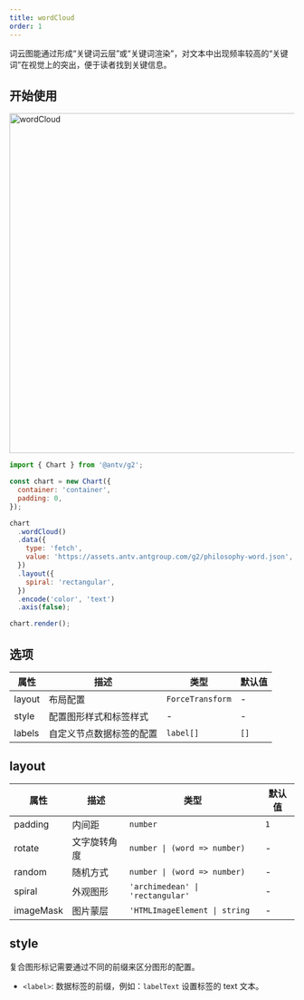 ```yaml
---
title: wordCloud
order: 1
---
```


词云图能通过形成“关键词云层”或“关键词渲染”，对文本中出现频率较高的“关键词”在视觉上的突出，便于读者找到关键信息。

## 开始使用

<img alt="wordCloud" src="https://mdn.alipayobjects.com/huamei_qa8qxu/afts/img/A*2uvpTI0lHiYAAAAAAAAAAAAADmJ7AQ/original
" width="600" />

```js
import { Chart } from '@antv/g2';

const chart = new Chart({
  container: 'container',
  padding: 0,
});

chart
  .wordCloud()
  .data({
    type: 'fetch',
    value: 'https://assets.antv.antgroup.com/g2/philosophy-word.json',
  })
  .layout({
    spiral: 'rectangular',
  })
  .encode('color', 'text')
  .axis(false);

chart.render();
```

## 选项

| 属性   | 描述                     | 类型             | 默认值 |
| ------ | ------------------------ | ---------------- | ------ |
| layout | 布局配置                 | `ForceTransform` | -      |
| style  | 配置图形样式和标签样式   | -                | -      |
| labels | 自定义节点数据标签的配置 | `label[]`        | `[]`   |

## layout

| 属性      | 描述         | 类型                             | 默认值 |
| --------- | ------------ | -------------------------------- | ------ |
| padding   | 内间距       | `number`                         | `1`    |
| rotate    | 文字旋转角度 | `number \| (word => number)`     | -      |
| random    | 随机方式     | `number \| (word => number)`     | -      |
| spiral    | 外观图形     | `'archimedean' \| 'rectangular'` | -      |
| imageMask | 图片蒙层     | `'HTMLImageElement \| string`    | -      |

## style

复合图形标记需要通过不同的前缀来区分图形的配置。

- `<label>`: 数据标签的前缀，例如：`labelText` 设置标签的 text 文本。
